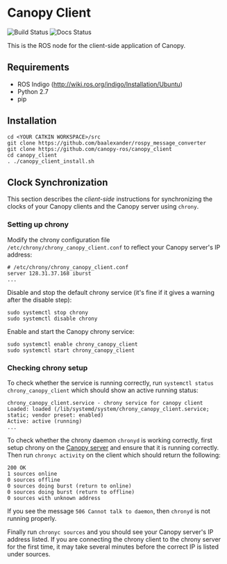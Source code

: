 # Canopy Client
![Build Status](https://travis-ci.org/canopy-ros/canopy_client.svg?branch=master) ![Docs Status](http://readthedocs.org/projects/canopy-docs/badge/?version=latest)

This is the ROS node for the client-side application of Canopy.

## Requirements
- ROS Indigo (http://wiki.ros.org/indigo/Installation/Ubuntu)
- Python 2.7
- pip

## Installation
```
cd <YOUR CATKIN WORKSPACE>/src
git clone https://github.com/baalexander/rospy_message_converter
git clone https://github.com/canopy-ros/canopy_client
cd canopy_client
. ./canopy_client_install.sh
```

## Clock Synchronization
This section describes the _client-side_ instructions for synchronizing the clocks of your Canopy clients and the Canopy server using `chrony`. 

### Setting up chrony
Modify the chrony configuration file `/etc/chrony/chrony_canopy_client.conf` to reflect your Canopy server's IP address:
```
# /etc/chrony/chrony_canopy_client.conf
server 128.31.37.168 iburst
...
```
Disable and stop the default chrony service (it's fine if it gives a warning after the disable step):
```
sudo systemctl stop chrony
sudo systemctl disable chrony
```

Enable and start the Canopy chrony service:
```
sudo systemctl enable chrony_canopy_client
sudo systemctl start chrony_canopy_client
```

### Checking chrony setup
To check whether the service is running correctly, run `systemctl status chrony_canopy_client` which should show an active running status:
```
chrony_canopy_client.service - chrony service for canopy client
Loaded: loaded (/lib/systemd/system/chrony_canopy_client.service; static; vendor preset: enabled)
Active: active (running)
...
```

To check whether the chrony daemon `chronyd` is working correctly, first setup chrony on the [Canopy server](https://github.com/canopy-ros/canopy_server_startup/) and ensure that it is running correctly. Then run `chronyc activity` on the client which should return the following:
```
200 OK
1 sources online
0 sources offline
0 sources doing burst (return to online)
0 sources doing burst (return to offline)
0 sources with unknown address
```
If you see the message `506 Cannot talk to daemon`, then `chronyd` is not running properly.

Finally run `chronyc sources` and you should see your Canopy server's IP address listed. If you are connecting the chrony client to the chrony server for the first time, it may take several minutes before the correct IP is listed under sources. 
